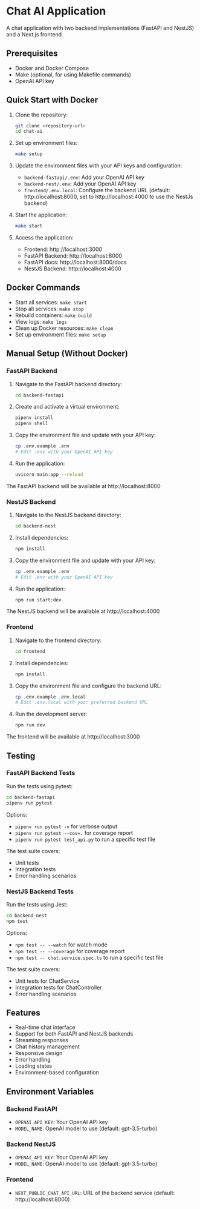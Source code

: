 # Chat AI Application

A chat application with two backend implementations (FastAPI and NestJS) and a Next.js frontend.

## Prerequisites

- Docker and Docker Compose
- Make (optional, for using Makefile commands)
- OpenAI API key

## Quick Start with Docker

1. Clone the repository:
   ```bash
   git clone <repository-url>
   cd chat-ai
   ```

2. Set up environment files:
   ```bash
   make setup
   ```

3. Update the environment files with your API keys and configuration:
   - `backend-fastapi/.env`: Add your OpenAI API key
   - `backend-nest/.env`: Add your OpenAI API key
   - `frontend/.env.local`: Configure the backend URL (default: http://localhost:8000, set to http://localhost:4000 to use the NestJs backend)

4. Start the application:
   ```bash
   make start
   ```

5. Access the application:
   - Frontend: http://localhost:3000
   - FastAPI Backend: http://localhost:8000
   - FastAPI docs: http://localhost:8000/docs
   - NestJS Backend: http://localhost:4000

## Docker Commands

- Start all services: `make start`
- Stop all services: `make stop`
- Rebuild containers: `make build`
- View logs: `make logs`
- Clean up Docker resources: `make clean`
- Set up environment files: `make setup`

## Manual Setup (Without Docker)

### FastAPI Backend

1. Navigate to the FastAPI backend directory:
   ```bash
   cd backend-fastapi
   ```

2. Create and activate a virtual environment:
   ```bash
   pipenv install
   pipenv shell
   ```

3. Copy the environment file and update with your API key:
   ```bash
   cp .env.example .env
   # Edit .env with your OpenAI API key
   ```

4. Run the application:
   ```bash
   uvicorn main:app --reload
   ```

The FastAPI backend will be available at http://localhost:8000

### NestJS Backend

1. Navigate to the NestJS backend directory:
   ```bash
   cd backend-nest
   ```

2. Install dependencies:
   ```bash
   npm install
   ```

3. Copy the environment file and update with your API key:
   ```bash
   cp .env.example .env
   # Edit .env with your OpenAI API key
   ```

4. Run the application:
   ```bash
   npm run start:dev
   ```

The NestJS backend will be available at http://localhost:4000

### Frontend

1. Navigate to the frontend directory:
   ```bash
   cd frontend
   ```

2. Install dependencies:
   ```bash
   npm install
   ```

3. Copy the environment file and configure the backend URL:
   ```bash
   cp .env.example .env.local
   # Edit .env.local with your preferred backend URL
   ```

4. Run the development server:
   ```bash
   npm run dev
   ```

The frontend will be available at http://localhost:3000

## Testing

### FastAPI Backend Tests

Run the tests using pytest:
```bash
cd backend-fastapi
pipenv run pytest
```

Options:
- `pipenv run pytest -v` for verbose output
- `pipenv run pytest --cov=.` for coverage report
- `pipenv run pytest test_api.py` to run a specific test file

The test suite covers:
- Unit tests
- Integration tests
- Error handling scenarios

### NestJS Backend Tests

Run the tests using Jest:
```bash
cd backend-nest
npm test
```

Options:
- `npm test -- --watch` for watch mode
- `npm test -- --coverage` for coverage report
- `npm test -- chat.service.spec.ts` to run a specific test file

The test suite covers:
- Unit tests for ChatService
- Integration tests for ChatController
- Error handling scenarios

## Features

- Real-time chat interface
- Support for both FastAPI and NestJS backends
- Streaming responses
- Chat history management
- Responsive design
- Error handling
- Loading states
- Environment-based configuration

## Environment Variables

### Backend FastAPI
- `OPENAI_API_KEY`: Your OpenAI API key
- `MODEL_NAME`: OpenAI model to use (default: gpt-3.5-turbo)

### Backend NestJS
- `OPENAI_API_KEY`: Your OpenAI API key
- `MODEL_NAME`: OpenAI model to use (default: gpt-3.5-turbo)

### Frontend
- `NEXT_PUBLIC_CHAT_API_URL`: URL of the backend service (default: http://localhost:8000)
